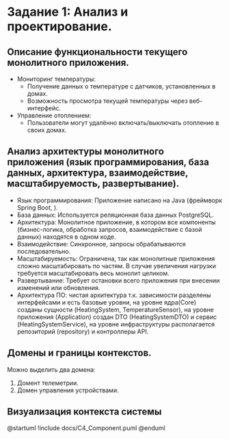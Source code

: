 # Задание 1: Анализ и проектирование.

## Описание функциональности текущего монолитного приложения.

- Мониторинг температуры:
    - Получение данных о температуре с датчиков, установленных в домах.
    - Возможность просмотра текущей температуры через веб-интерфейс.
- Управление отоплением:
    - Пользователи могут удалённо включать/выключать отопление в своих домах.

## Анализ архитектуры монолитного приложения (язык программирования, база данных, архитектура, взаимодействие, масштабируемость, развертывание).

- Язык программирования: Приложение написано на Java (фреймворк Spring Boot, ).
- База данных: Используется реляционная база данных PostgreSQL.
- Архитектура: Монолитное приложение, в котором все компоненты (бизнес-логика, обработка запросов, взаимодействие с базой данных) находятся в одном коде.
- Взаимодействие: Синхронное, запросы обрабатываются последовательно.
- Масштабируемость: Ограничена, так как монолитные приложения сложно масштабировать по частям. В случае увеличения нагрузки требуется масштабировать весь монолит целиком.
- Развертывание: Требует остановки всего приложения при внесении изменений или обновления.
- Архитектура ПО: чистая архитектура т.к. зависимости разделены интерфейсами и есть базовые уровни, на уровне ядра(Core) созданы сущности (HeatingSystem, TemperatureSensor), на уровне приложения (Application) создан DTO (HeatingSystemDTO) и сервис (HeatingSystemService), на уровне инфраструктуры располагается репозиторий (repository) и контроллеры API.

## Домены и границы контекстов.
Можно выделить два домена:
1. Домент телеметрии.
2. Домен управления устройствами.

## Визуализация контекста системы
@startuml
!include docs/C4_Component.puml
@enduml
